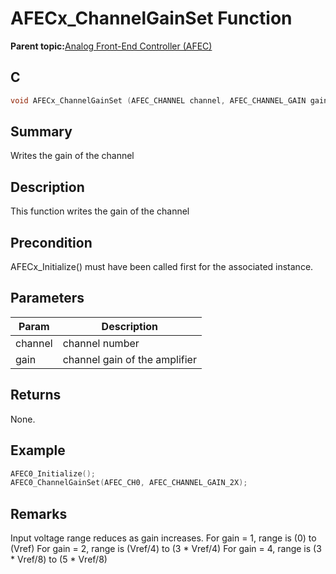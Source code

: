 # AFECx\_ChannelGainSet Function

**Parent topic:**[Analog Front-End Controller \(AFEC\)](GUID-89A24A8B-C8CE-48B6-9F65-764983A80D78.md)

## C

```c
void AFECx_ChannelGainSet (AFEC_CHANNEL channel, AFEC_CHANNEL_GAIN gain) // x - Instance of the AFEC peripheral
```

## Summary

Writes the gain of the channel

## Description

This function writes the gain of the channel

## Precondition

AFECx\_Initialize\(\) must have been called first for the associated instance.

## Parameters

|Param|Description|
|-----|-----------|
|channel|channel number|
|gain|channel gain of the amplifier|

## Returns

None.

## Example

```c
AFEC0_Initialize();
AFEC0_ChannelGainSet(AFEC_CH0, AFEC_CHANNEL_GAIN_2X);
```

## Remarks

Input voltage range reduces as gain increases. For gain = 1, range is \(0\) to \(Vref\) For gain = 2, range is \(Vref/4\) to \(3 \* Vref/4\) For gain = 4, range is \(3 \* Vref/8\) to \(5 \* Vref/8\)

